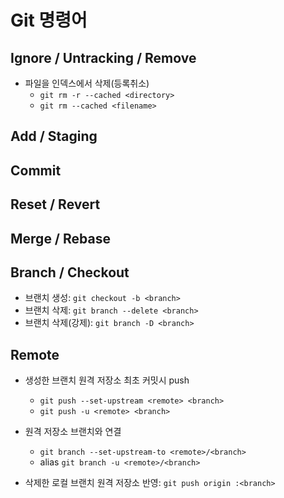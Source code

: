 # Git 명령어

## Ignore / Untracking / Remove

- 파일을 인덱스에서 삭제(등록취소)
  - `git rm -r --cached <directory>`
  - `git rm --cached <filename>`

## Add / Staging

## Commit

## Reset / Revert

## Merge / Rebase

## Branch / Checkout

- 브랜치 생성: `git checkout -b <branch>`
- 브랜치 삭제: `git branch --delete <branch>`
- 브랜치 삭제(강제): `git branch -D <branch>`

## Remote

- 생성한 브랜치 원격 저장소 최초 커밋시 push
  - `git push --set-upstream <remote> <branch>`
  - `git push -u <remote> <branch>`

- 원격 저장소 브랜치와 연결
  - `git branch --set-upstream-to <remote>/<branch>`
  - alias `git branch -u <remote>/<branch>`

- 삭제한 로컬 브랜치 원격 저장소 반영: `git push origin :<branch>`
